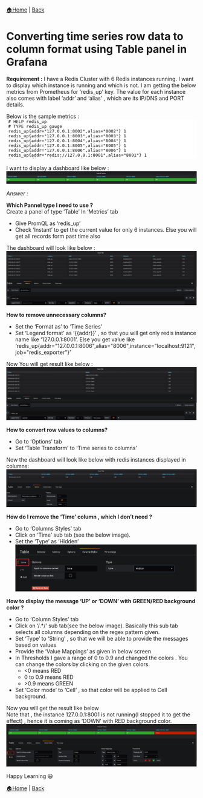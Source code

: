 [:house:Home](https://github.com/debbiswal/Articles) | [Back](https://github.com/debbiswal/Articles/blob/master/README.md#grafana)

# Converting time series row data to column format using Table panel in Grafana  

**Requirement :** I have a Redis Cluster with 6 Redis instances running. I want to display which instance is running and which is not.
I am getting the below metrics from Prometheus for ‘redis_up’ key. The value for each instance also comes with label ‘addr’ and ‘alias’ , which are its IP/DNS and PORT details.

Below is the sample metrics :  
![data](images/img1.png)  


I want to display a dashboard like below :    
![requirement](images/img2.png)  

*Answer :*

**Which Pannel type I need to use ?**  
Create a panel of type ‘Table’
In ‘Metrics’ tab 
* Give PromQL as ‘redis_up’
* Check ‘Instant’ to get the current value for only 6 instances. Else you will get all records form past time also

The dashboard will look like below :  
![requirement](images/img3.png)   

**How to remove unnecessary columns?**  
* Set the ‘Format as’ to ‘Time Series’
* Set ‘Legend format’ as ‘{{addr}}’ , so that you will get only redis instance name like ‘127.0.0.1:8001’. Else you get value like ‘redis_up{addr="127.0.0.1:8006",alias="8006",instance="localhost:9121",job="redis_exporter"}’

Now You will get result like below :  
![requirement](images/img4.png)  

**How to convert row values to columns?**  
* Go to ‘Options’ tab 
* Set ‘Table Transform’ to ‘Time series to columns’

Now the dashboard will look like below with redis instances displayed in columns:  
![requirement](images/img5.png)  

**How do I remove the ‘Time’ column , which I don’t need ?**  
* Go to ‘Columns Styles’ tab
* Click on ‘Time’ sub tab (see the below image).
* Set the ‘Type’ as ‘Hidden’   
![requirement](images/img6.png)  

**How to display the message ‘UP’ or ‘DOWN’ with GREEN/RED background color ?**  
* Go to ‘Column Styles’ tab
* Click on ‘/.*/’ sub tab(see the below image). Basically this sub tab selects all columns depending on the regex pattern given.
* Set ‘Type’ to ‘String’ , so that we will be able to provide the messages based on values
* Provide the ‘Value Mappings’ as given in below screen
* In Thresholds I gave a range of 0 to 0.9 and changed the colors . You can change the colors by clicking on the given colors.
  * <0  means RED  
  * 0 to 0.9 means RED  
  * \>0.9 means GREEN   
* Set ‘Color mode’ to ‘Cell’ , so that color will be applied to Cell background.  

Now you will get the result like below  
Note that , the instance 127.0.0.1:8001 is not running(I stopped it to get the effect)  , hence it is coming as ‘DOWN’ with RED background color.  
![requirement](images/img7.png)  

Happy Learning :smiley:  

[:house:Home](https://github.com/debbiswal/Articles) | [Back](https://github.com/debbiswal/Articles/blob/master/README.md#grafana)
